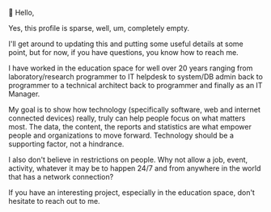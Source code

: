 👋 Hello,

Yes, this profile is sparse, well, um, completely empty.

I'll get around to updating this and putting some useful details at some point, but for now, if you have questions, you know how to reach me.

I have worked in the education space for well over 20 years ranging from laboratory/research programmer to IT helpdesk to system/DB admin back to programmer to a technical architect back to programmer and finally as an IT Manager.

My goal is to show how technology (specifically software, web and internet connected devices) really, truly can help people focus on what matters most.  The data, the content, the reports and statistics are what empower people and organizations to move forward.  Technology should be a supporting factor, not a hindrance.

I also don't believe in restrictions on people.  Why not allow a job, event, activity, whatever it may be to happen 24/7 and from anywhere in the world that has a network connection?

If you have an interesting project, especially in the education space, don't hesitate to reach out to me.

